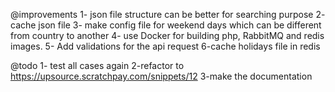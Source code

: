 @improvements 
1- json file structure can be better for searching purpose
2- cache json file 
3- make config file for weekend days which can be different from country to another
4- use Docker for building php, RabbitMQ and redis images. 
5- Add validations for the api request
6-cache holidays file in redis

@todo
1- test all cases again 
2-refactor to https://upsource.scratchpay.com/snippets/12
3-make the documentation